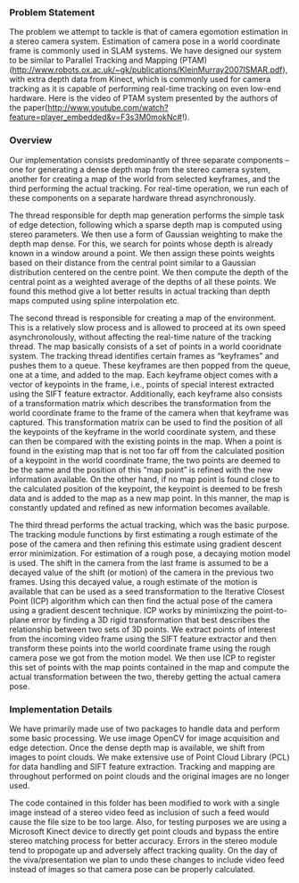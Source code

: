 ### Problem Statement

The problem we attempt to tackle is that of camera egomotion estimation in a stereo camera system. Estimation of camera pose in a world coordinate frame is commonly used in SLAM systems. We have designed our system to be similar to Parallel Tracking and Mapping (PTAM)(http://www.robots.ox.ac.uk/~gk/publications/KleinMurray2007ISMAR.pdf), with extra depth data from Kinect, which is commonly used for camera tracking as it is capable of performing real-time tracking on even low-end hardware. Here is the video of PTAM system presented by the authors of the paper(http://www.youtube.com/watch?feature=player_embedded&v=F3s3M0mokNc#!).


### Overview 

Our implementation consists predominantly of three separate components – one for generating a dense depth map from the stereo camera system, another for creating a map of the world from selected keyframes, and the third performing the actual tracking. For real-time operation, we run each of these components on a separate hardware thread asynchronously. 

The thread responsible for depth map generation performs the simple task of edge detection, following which a sparse depth map is computed using stereo parameters. We then use a form of Gaussian weighting to make the depth map dense. For this, we search for points whose depth is already known in a window around a point. We then assign these points weights based on their distance from the central point similar to a Gaussian distribution centered on the centre point. We then compute the depth of the central point as a weighted average of the depths of all these points. We found this method give a lot better results in actual tracking than depth maps computed using spline interpolation etc.

The second thread is responsible for creating a map of the environment. This is a relatively slow process and is allowed to proceed at its own speed asynchronolously, without affecting the real-time nature of the tracking thread. The map basically consists of a set of points in a world cooridnate system. The tracking thread identifies certain frames as “keyframes” and pushes them to a queue. These keyframes are then popped from the queue, one at a time, and added to the map. Each keyframe object comes with a vector of keypoints in the frame, i.e., points of special interest extracted using the SIFT feature extractor. Additionally, each keyframe also consists of a transformation matrix which describes the transformation from the world coordinate frame to the frame of the camera when that keyframe was captured. This transformation matrix can be used to find the position of all the keypoints of the keyframe in the world coordinate system, and these can then be compared with the existing points in the map. When a point is found in the existing map that is not too far off from the calculated position of a keypoint in the world coordinate frame, the two points are deemed to be the same and the position of this “map point” is refined with the new information available. On the other hand, if no map point is found close to the calculated position of the keypoint, the keypoint is deemed to be fresh data and is added to the map as a new map point. In this manner, the map is constantly updated and refined as new information becomes available.

The third thread performs the actual tracking, which was the basic purpose. The tracking module functions by first estimating a rough estimate of the pose of the camera and then refining this estimate using gradient descent error minimization. For estimation of a rough pose, a decaying motion model is used. The shift in the camera from the last frame is assumed to be a decayed value of the shift (or motion) of the camera in the previous two frames. Using this decayed value, a rough estimate of the motion is available that can be used as a seed transformation to the Iterative Closest Point (ICP) algorithm which can then find the actual pose of the camera using a gradient descent technique. ICP works by minimixzing the point-to-plane error by finding a 3D rigid transformation that best describes the relationship between two sets of 3D points. We extract points of interest from the incoming video frame using the SIFT feature extractor and then transform these points into the world coordinate frame using the rough camera pose we got from the motion model. We then use ICP to register this set of points with the map points contained in the map and compute the actual transformation between the two, thereby getting the actual camera pose.


### Implementation Details

We have primarily made use of two packages to handle data and perform some basic processing. We use image OpenCV for image acquisition and edge detection. Once the dense depth map is available, we shift from images to point clouds. We make extensive use of Point Cloud Library (PCL) for data handling and SIFT feature extraction. Tracking and mapping are throughout performed on point clouds and the original images are no longer used.

The code contained in this folder has been modified to work with a single image instead of a stereo video feed as inclusion of such a feed would cause the file size to be too large. Also, for testing purposes we are using a Microsoft Kinect device to directly get point clouds and bypass the entire stereo matching process for better accuracy. Errors in the stereo module tend to propogate up and adversely affect tracking quality. On the day of the viva/presentation we plan to undo these changes to include video feed instead of images so that camera pose can be properly calculated.
